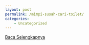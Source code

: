 ```yaml
---
layout: post
permalink: /mimpi-susah-cari-toilet/
categories:
    - Uncategorized
---
```


[Baca Selengkapnya](/04)